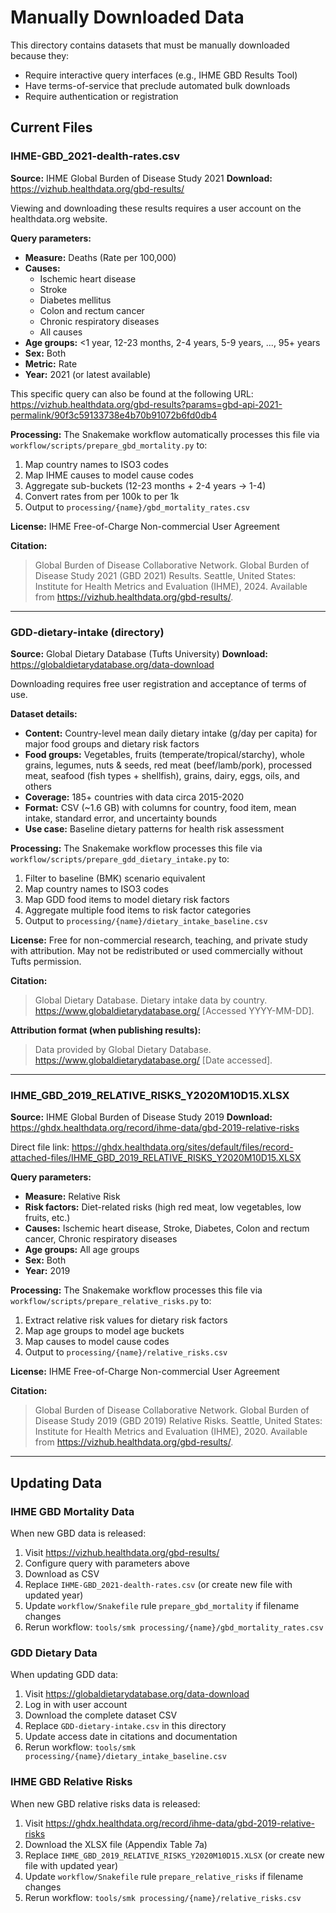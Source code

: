 <!--
SPDX-FileCopyrightText: 2025 Koen van Greevenbroek

SPDX-License-Identifier: CC-BY-4.0
-->

# Manually Downloaded Data

This directory contains datasets that must be manually downloaded because they:
- Require interactive query interfaces (e.g., IHME GBD Results Tool)
- Have terms-of-service that preclude automated bulk downloads
- Require authentication or registration

## Current Files

### IHME-GBD_2021-dealth-rates.csv

**Source:** IHME Global Burden of Disease Study 2021
**Download:** https://vizhub.healthdata.org/gbd-results/

Viewing and downloading these results requires a user account on the healthdata.org website.

**Query parameters:**
- **Measure:** Deaths (Rate per 100,000)
- **Causes:**
  - Ischemic heart disease
  - Stroke
  - Diabetes mellitus
  - Colon and rectum cancer
  - Chronic respiratory diseases
  - All causes
- **Age groups:** <1 year, 12-23 months, 2-4 years, 5-9 years, ..., 95+ years
- **Sex:** Both
- **Metric:** Rate
- **Year:** 2021 (or latest available)

This specific query can also be found at the following URL: https://vizhub.healthdata.org/gbd-results?params=gbd-api-2021-permalink/90f3c59133738e4b70b91072b6fd0db4

**Processing:** The Snakemake workflow automatically processes this file via `workflow/scripts/prepare_gbd_mortality.py` to:
1. Map country names to ISO3 codes
2. Map IHME causes to model cause codes
3. Aggregate sub-buckets (12-23 months + 2-4 years → 1-4)
4. Convert rates from per 100k to per 1k
5. Output to `processing/{name}/gbd_mortality_rates.csv`

**License:** IHME Free-of-Charge Non-commercial User Agreement

**Citation:**
> Global Burden of Disease Collaborative Network. Global Burden of Disease Study 2021 (GBD 2021) Results. Seattle, United States: Institute for Health Metrics and Evaluation (IHME), 2024. Available from https://vizhub.healthdata.org/gbd-results/.

---

### GDD-dietary-intake (directory)

**Source:** Global Dietary Database (Tufts University)
**Download:** https://globaldietarydatabase.org/data-download

Downloading requires free user registration and acceptance of terms of use.

**Dataset details:**
- **Content:** Country-level mean daily dietary intake (g/day per capita) for major food groups and dietary risk factors
- **Food groups:** Vegetables, fruits (temperate/tropical/starchy), whole grains, legumes, nuts & seeds, red meat (beef/lamb/pork), processed meat, seafood (fish types + shellfish), grains, dairy, eggs, oils, and others
- **Coverage:** 185+ countries with data circa 2015-2020
- **Format:** CSV (~1.6 GB) with columns for country, food item, mean intake, standard error, and uncertainty bounds
- **Use case:** Baseline dietary patterns for health risk assessment

**Processing:** The Snakemake workflow processes this file via `workflow/scripts/prepare_gdd_dietary_intake.py` to:
1. Filter to baseline (BMK) scenario equivalent
2. Map country names to ISO3 codes
3. Map GDD food items to model dietary risk factors
4. Aggregate multiple food items to risk factor categories
5. Output to `processing/{name}/dietary_intake_baseline.csv`

**License:** Free for non-commercial research, teaching, and private study with attribution. May not be redistributed or used commercially without Tufts permission.

**Citation:**
> Global Dietary Database. Dietary intake data by country. https://www.globaldietarydatabase.org/ [Accessed YYYY-MM-DD].

**Attribution format (when publishing results):**
> Data provided by Global Dietary Database. https://www.globaldietarydatabase.org/ [Date accessed].

---

### IHME_GBD_2019_RELATIVE_RISKS_Y2020M10D15.XLSX

**Source:** IHME Global Burden of Disease Study 2019
**Download:** https://ghdx.healthdata.org/record/ihme-data/gbd-2019-relative-risks

Direct file link: https://ghdx.healthdata.org/sites/default/files/record-attached-files/IHME_GBD_2019_RELATIVE_RISKS_Y2020M10D15.XLSX

**Query parameters:**
- **Measure:** Relative Risk
- **Risk factors:** Diet-related risks (high red meat, low vegetables, low fruits, etc.)
- **Causes:** Ischemic heart disease, Stroke, Diabetes, Colon and rectum cancer, Chronic respiratory diseases
- **Age groups:** All age groups
- **Sex:** Both
- **Year:** 2019

**Processing:** The Snakemake workflow processes this file via `workflow/scripts/prepare_relative_risks.py` to:
1. Extract relative risk values for dietary risk factors
2. Map age groups to model age buckets
3. Map causes to model cause codes
4. Output to `processing/{name}/relative_risks.csv`

**License:** IHME Free-of-Charge Non-commercial User Agreement

**Citation:**
> Global Burden of Disease Collaborative Network. Global Burden of Disease Study 2019 (GBD 2019) Relative Risks. Seattle, United States: Institute for Health Metrics and Evaluation (IHME), 2020. Available from https://vizhub.healthdata.org/gbd-results/.

---

## Updating Data

### IHME GBD Mortality Data

When new GBD data is released:

1. Visit https://vizhub.healthdata.org/gbd-results/
2. Configure query with parameters above
3. Download as CSV
4. Replace `IHME-GBD_2021-dealth-rates.csv` (or create new file with updated year)
5. Update `workflow/Snakefile` rule `prepare_gbd_mortality` if filename changes
6. Rerun workflow: `tools/smk processing/{name}/gbd_mortality_rates.csv`

### GDD Dietary Data

When updating GDD data:

1. Visit https://globaldietarydatabase.org/data-download
2. Log in with user account
3. Download the complete dataset CSV
4. Replace `GDD-dietary-intake.csv` in this directory
5. Update access date in citations and documentation
6. Rerun workflow: `tools/smk processing/{name}/dietary_intake_baseline.csv`

### IHME GBD Relative Risks

When new GBD relative risks data is released:

1. Visit https://ghdx.healthdata.org/record/ihme-data/gbd-2019-relative-risks
2. Download the XLSX file (Appendix Table 7a)
3. Replace `IHME_GBD_2019_RELATIVE_RISKS_Y2020M10D15.XLSX` (or create new file with updated year)
4. Update `workflow/Snakefile` rule `prepare_relative_risks` if filename changes
5. Rerun workflow: `tools/smk processing/{name}/relative_risks.csv`
